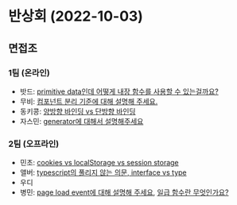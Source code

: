 # 반상회 (2022-10-03)

## 면접조
### 1팀 (온라인)
- 밧드: [primitive data인데 어떻게 내장 함수를 사용할 수 있는걸까요?](https://github.com/woowacourse-study/2022-woowahan-bansanghwe/discussions/109)
- 무비: [컴포넌트 분리 기준에 대해 설명해 주세요.](https://github.com/woowacourse-study/2022-woowahan-bansanghwe/discussions/108)
- 동키콩: [양방향 바인딩 vs 단방향 바인딩](https://github.com/woowacourse-study/2022-woowahan-bansanghwe/discussions/111)
- 자스민: [generator에 대해서 설명해주세요](https://github.com/woowacourse-study/2022-woowahan-bansanghwe/discussions/110)

### 2팀 (오프라인)
- 민초: [cookies vs localStorage vs session storage](https://github.com/woowacourse-study/2022-woowahan-bansanghwe/discussions/104)
- 앨버: [typescript의 풀리지 않는 의문, interface vs type](https://github.com/woowacourse-study/2022-woowahan-bansanghwe/discussions/105)
- 우디
- 병민: [page load event에 대해 설명해 주세요](https://github.com/woowacourse-study/2022-woowahan-bansanghwe/discussions/107), [일급 함수란 무엇인가요?](https://github.com/woowacourse-study/2022-woowahan-bansanghwe/discussions/106)
